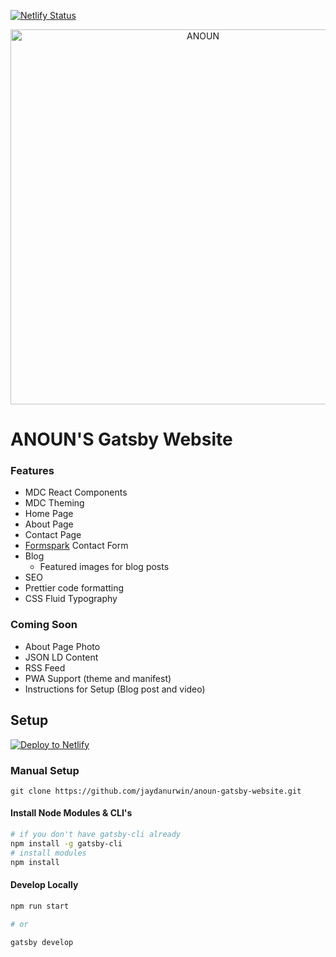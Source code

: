 [![Netlify Status](https://api.netlify.com/api/v1/badges/ffce3bc9-ac15-404f-a9ba-b922b7bbd711/deploy-status)](https://app.netlify.com/sites/anoun-company-gatsby/deploys)

<p align="center">
  <a href="https://anoun.company">
    <img alt="ANOUN" src="https://anoun.company/images/anoun-share-image.png" width="600" />
  </a>
</p>

# ANOUN'S Gatsby Website

### Features

* MDC React Components
* MDC Theming
* Home Page
* About Page
* Contact Page
* [Formspark](https://formspark.io) Contact Form
* Blog
  * Featured images for blog posts
* SEO
* Prettier code formatting
* CSS Fluid Typography

### Coming Soon

* About Page Photo
* JSON LD Content
* RSS Feed
* PWA Support (theme and manifest)
* Instructions for Setup (Blog post and video)

## Setup

[![Deploy to Netlify](https://www.netlify.com/img/deploy/button.svg)](https://app.netlify.com/start/deploy?repository=https://github.com/jaydanurwin/anoun-gatsby-website/)


### Manual Setup

`git clone https://github.com/jaydanurwin/anoun-gatsby-website.git`

#### Install Node Modules & CLI's

```bash
# if you don't have gatsby-cli already
npm install -g gatsby-cli
# install modules
npm install
```

#### Develop Locally

```bash
npm run start

# or

gatsby develop
```
